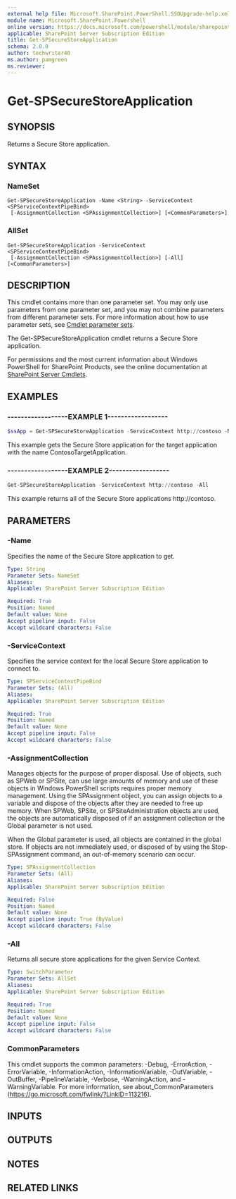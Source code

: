 ```yaml
---
external help file: Microsoft.SharePoint.PowerShell.SSOUpgrade-help.xml
module name: Microsoft.SharePoint.Powershell
online version: https://docs.microsoft.com/powershell/module/sharepoint-server/get-spsecurestoreapplication
applicable: SharePoint Server Subscription Edition
title: Get-SPSecureStoreApplication
schema: 2.0.0
author: techwriter40
ms.author: pamgreen
ms.reviewer:
---
```


# Get-SPSecureStoreApplication

## SYNOPSIS
Returns a Secure Store application.

## SYNTAX

### NameSet
```
Get-SPSecureStoreApplication -Name <String> -ServiceContext <SPServiceContextPipeBind>
 [-AssignmentCollection <SPAssignmentCollection>] [<CommonParameters>]
```

### AllSet
```
Get-SPSecureStoreApplication -ServiceContext <SPServiceContextPipeBind>
 [-AssignmentCollection <SPAssignmentCollection>] [-All] [<CommonParameters>]
```

## DESCRIPTION
This cmdlet contains more than one parameter set.
You may only use parameters from one parameter set, and you may not combine parameters from different parameter sets.
For more information about how to use parameter sets, see [Cmdlet parameter sets](https://docs.microsoft.com/powershell/scripting/developer/cmdlet/cmdlet-parameter-sets).

The Get-SPSecureStoreApplication cmdlet returns a Secure Store application.

For permissions and the most current information about Windows PowerShell for SharePoint Products, see the online documentation at [SharePoint Server Cmdlets](https://docs.microsoft.com/powershell/sharepoint/sharepoint-server/sharepoint-server-cmdlets).

## EXAMPLES

### ------------------EXAMPLE 1------------------ 
```powershell
$ssApp = Get-SPSecureStoreApplication -ServiceContext http://contoso -Name "ContosoTargetApplication"
```

This example gets the Secure Store application for the target application with the name ContosoTargetApplication.

### ------------------EXAMPLE 2------------------ 
```powershell
Get-SPSecureStoreApplication -ServiceContext http://contoso -All
```

This example returns all of the Secure Store applications http://contoso.

## PARAMETERS

### -Name
Specifies the name of the Secure Store application to get.

```yaml
Type: String
Parameter Sets: NameSet
Aliases: 
Applicable: SharePoint Server Subscription Edition

Required: True
Position: Named
Default value: None
Accept pipeline input: False
Accept wildcard characters: False
```

### -ServiceContext
Specifies the service context for the local Secure Store application to connect to.

```yaml
Type: SPServiceContextPipeBind
Parameter Sets: (All)
Aliases: 
Applicable: SharePoint Server Subscription Edition

Required: True
Position: Named
Default value: None
Accept pipeline input: False
Accept wildcard characters: False
```

### -AssignmentCollection
Manages objects for the purpose of proper disposal. Use of objects, such as SPWeb or SPSite, can use large amounts of memory and use of these objects in Windows PowerShell scripts requires proper memory management. Using the SPAssignment object, you can assign objects to a variable and dispose of the objects after they are needed to free up memory. When SPWeb, SPSite, or SPSiteAdministration objects are used, the objects are automatically disposed of if an assignment collection or the Global parameter is not used.

When the Global parameter is used, all objects are contained in the global store. If objects are not immediately used, or disposed of by using the Stop-SPAssignment command, an out-of-memory scenario can occur.

```yaml
Type: SPAssignmentCollection
Parameter Sets: (All)
Aliases: 
Applicable: SharePoint Server Subscription Edition

Required: False
Position: Named
Default value: None
Accept pipeline input: True (ByValue)
Accept wildcard characters: False
```

### -All
Returns all secure store applications for the given Service Context.

```yaml
Type: SwitchParameter
Parameter Sets: AllSet
Aliases: 
Applicable: SharePoint Server Subscription Edition

Required: True
Position: Named
Default value: None
Accept pipeline input: False
Accept wildcard characters: False
```

### CommonParameters
This cmdlet supports the common parameters: -Debug, -ErrorAction, -ErrorVariable, -InformationAction, -InformationVariable, -OutVariable, -OutBuffer, -PipelineVariable, -Verbose, -WarningAction, and -WarningVariable. For more information, see about_CommonParameters (https://go.microsoft.com/fwlink/?LinkID=113216).

## INPUTS

## OUTPUTS

## NOTES

## RELATED LINKS

